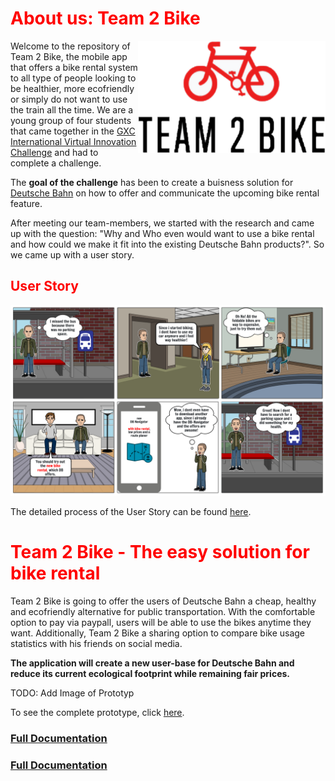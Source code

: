 <h1 style="color:red">About us: Team 2 Bike</h1>

<img align="right" src="images/logo2.png" width="300" height="180">

Welcome to the repository of Team 2 Bike, the mobile app that offers a bike rental system to all type of people looking to be healthier, more ecofriendly or simply do not want to use the train all the time. We are a young group of four students that came together in the [GXC International Virtual Innovation Challenge](https://www.hm.edu/en/international/projects_1/gxc/gxc_virtual_innovation_challenge.en.html) and had to complete a challenge. 

The **goal of the challenge** has been to create a buisness solution for [Deutsche Bahn](https://www.bahn.de/) on how to offer and communicate the upcoming bike rental feature.

After meeting our team-members, we started with the research and came up with the question: "Why and Who even would want to use a bike rental and how could we make it fit into the existing Deutsche Bahn products?". So we came up with a user story.


<h2 style="color:red">User Story</h2>

![](images/storyboard-rework.PNG)

The detailed process of the User Story can be found [here](https://github.com/gxc-challenge-winter21/gxc-team-2/wiki/Userstory).


<h1 style="color:red">Team 2 Bike - The easy solution for bike rental</h1>

Team 2 Bike is going to offer the users of Deutsche Bahn a cheap, healthy and ecofriendly alternative for public transportation. With the comfortable option to pay via paypall, users will be able to use the bikes anytime they want. Additionally, Team 2 Bike a sharing option to compare bike usage statistics with his friends on social media.   

**The application will create a new user-base for Deutsche Bahn and reduce its current ecological footprint while remaining fair prices.**

TODO: Add Image of Prototyp

To see the complete prototype, click [here](https://www.google.de).
<h3 style="color:red"><a href="https://github.com/gxc-challenge-winter21/gxc-team-2/wiki">Full Documentation</a></h3>

### [Full Documentation](https://github.com/gxc-challenge-winter21/gxc-team-2/wiki)
